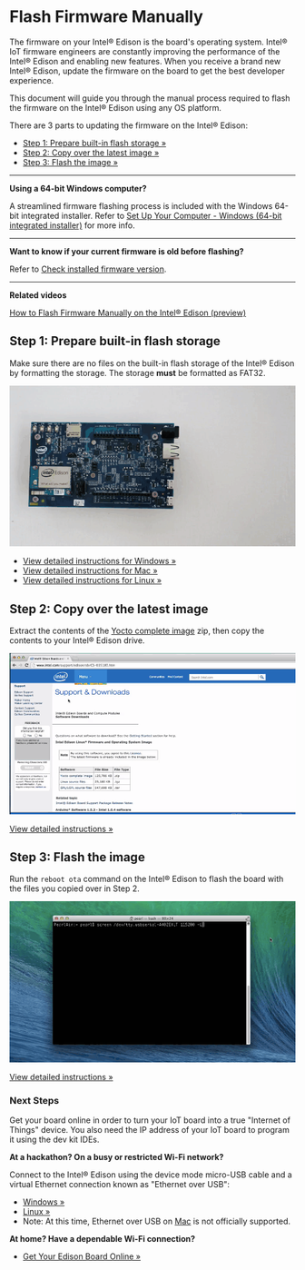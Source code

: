 # Flash Firmware Manually

The firmware on your Intel® Edison is the board's operating system. Intel® IoT firmware engineers are constantly improving the performance of the Intel® Edison and enabling new features. When you receive a brand new Intel® Edison, update the firmware on the board to get the best developer experience.

This document will guide you through the manual process required to flash the firmware on the Intel® Edison using any OS platform.

There are 3 parts to updating the firmware on the Intel® Edison:

* [Step 1: Prepare built-in flash storage »](#step-1-prepare-built-in-flash-storage)
* [Step 2: Copy over the latest image »](#step-2-copy-over-the-latest-image)
* [Step 3: Flash the image »](#step-3-flash-the-image)
  
---

**Using a 64-bit Windows computer?**

A streamlined firmware flashing process is included with the Windows 64-bit integrated installer. Refer to [Set Up Your Computer - Windows (64-bit integrated installer)](/computer_setup/windows/64bit_integrated_installer.md) for more info.

---

**Want to know if your current firmware is old before flashing?**

Refer to [Check installed firmware version](check_firmware_version.md).

---

**Related videos**

[How to Flash Firmware Manually on the Intel® Edison (preview)](https://drive.google.com/open?id=0B2ywC78pxngCWkNUT3dkWklBdDg&authuser=0)


## Step 1: Prepare built-in flash storage

Make sure there are no files on the built-in flash storage of the Intel® Edison by formatting the storage. The storage **must** be formatted as FAT32.

![Animated gif: formatting the Edison flash storage](images/format_storage-windows-animated.gif)

* [View detailed instructions for Windows »](details-format_storage-windows.md)
* [View detailed instructions for Mac »](details-format_storage-mac.md)
* [View detailed instructions for Linux »](details-format_storage-linux.md)


## Step 2: Copy over the latest image

Extract the contents of the [Yocto complete image](http://software.intel.com/iot/hardware/edison/downloads) zip, then copy the contents to your Intel® Edison drive.

![Animated gif: copying images files to flash storage](images/copy_image_files-animated.gif)

[View detailed instructions »](details-copy_image_files.md)


## Step 3: Flash the image

Run the `reboot ota` command on the Intel® Edison to flash the board with the files you copied over in Step 2.

![Animated gif: flashing the Intel® Edison](images/reboot_ota-animated.gif)

[View detailed instructions »](details-reboot_ota.md)


### Next Steps

Get your board online in order to turn your IoT board into a true "Internet of Things" device. You also need the IP address of your IoT board to program it using the dev kit IDEs.

**At a hackathon? On a busy or restricted Wi-Fi network?**

Connect to the Intel® Edison using the device mode micro-USB cable and a virtual Ethernet connection known as "Ethernet over USB":

* [Windows »](/connectivity/ethernet_over_usb/windows.md)
* [Linux »](/connectivity/ethernet_over_usb/linux.md)
* Note: At this time, Ethernet over USB on [Mac](/connectivity/ethernet_over_usb/mac.md) is not officially supported.

**At home? Have a dependable Wi-Fi connection?**

* [Get Your Edison Board Online »](/connectivity/wifi/connect.md)
